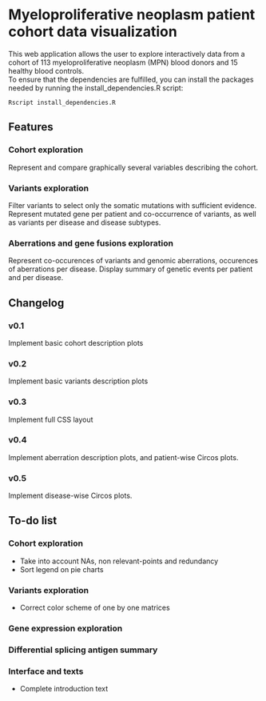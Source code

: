 # Myeloproliferative neoplasm patient cohort data visualization

This web application allows the user to explore interactively data from a cohort of 113 myeloproliferative neoplasm (MPN) blood donors and 15 healthy blood controls.  
To ensure that the dependencies are fulfilled, you can install the packages needed by running the install_dependencies.R script:

	Rscript install_dependencies.R


## Features

### Cohort exploration

Represent and compare graphically several variables describing the cohort.

### Variants exploration

Filter variants to select only the somatic mutations with sufficient evidence. Represent mutated gene per patient and co-occurrence of variants, as well as variants per disease and disease subtypes.

### Aberrations and gene fusions exploration

Represent co-occurences of variants and genomic aberrations, occurences of aberrations per disease. 
Display summary of genetic events per patient and per disease.


## Changelog

### v0.1

Implement basic cohort description plots

### v0.2

Implement basic variants description plots

### v0.3

Implement full CSS layout

### v0.4

Implement aberration description plots, and patient-wise Circos plots.

### v0.5

Implement disease-wise Circos plots.

## To-do list

### Cohort exploration

* Take into account NAs, non relevant-points and redundancy
* Sort legend on pie charts

### Variants exploration

* Correct color scheme of one by one matrices

### Gene expression exploration

### Differential splicing antigen summary

### Interface and texts

* Complete introduction text